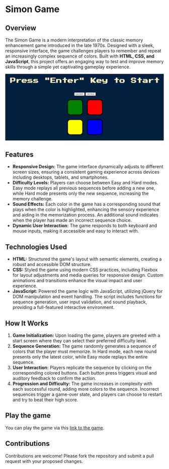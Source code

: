 # Simon Game
## Overview
The Simon Game is a modern interpretation of the classic memory enhancement game introduced in the late 1970s.
Designed with a sleek, responsive interface, the game challenges players to remember and repeat an increasingly complex sequence of colors.
Built with **HTML, CSS, and JavaScript**, this project offers an engaging way to test and improve memory skills through a simple yet captivating gameplay experience.

![Screenshot of the game.](/images/Screenshot.png)

## Features
- **Responsive Design:** The game interface dynamically adjusts to different screen sizes, ensuring a consistent gaming experience across devices including desktops, tablets, and smartphones.
- **Difficulty Levels:** Players can choose between Easy and Hard modes. Easy mode replays all previous sequences before adding a new one, while Hard mode presents only the new sequence, increasing the memory challenge.
- **Sound Effects:** Each color in the game has a corresponding sound that plays when the color is highlighted, enhancing the sensory experience and aiding in the memorization process. An additional sound indicates when the player has made an incorrect sequence choice.
- **Dynamic User Interaction:** The game responds to both keyboard and mouse inputs, making it accessible and easy to interact with.

## Technologies Used
- **HTML:** Structured the game's layout with semantic elements, creating a robust and accessible DOM structure.
- **CSS:** Styled the game using modern CSS practices, including Flexbox for layout adjustments and media queries for responsive design. Custom animations and transitions enhance the visual impact and user experience.
- **JavaScript:** Powered the game logic with JavaScript, utilizing jQuery for DOM manipulation and event handling. The script includes functions for sequence generation, user input validation, and sound playback, providing a full-featured interactive environment.

## How It Works
1. **Game Initialization:** Upon loading the game, players are greeted with a start screen where they can select their preferred difficulty level.
2. **Sequence Generation:** The game randomly generates a sequence of colors that the player must memorize. In Hard mode, each new round presents only the latest color, while Easy mode replays the entire sequence.
3. **User Interaction:** Players replicate the sequence by clicking on the corresponding colored buttons. Each button press triggers visual and auditory feedback to confirm the action.
4. **Progression and Difficulty:** The game increases in complexity with each successful round, adding more colors to the sequence. Incorrect sequences trigger a game-over state, and players can choose to restart and try to beat their high score.

## Play the game
You can play the game via this [link to the game](https://matbuha.github.io/The-Simon-Game/).

## Contributions
Contributions are welcome! Please fork the repository and submit a pull request with your proposed changes.

